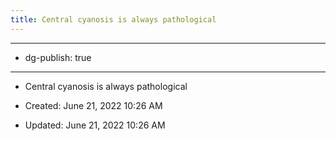 ```yaml
---
title: Central cyanosis is always pathological
---
```


- --

- dg-publish: true

- --

- Central cyanosis is always pathological

- Created: June 21, 2022 10:26 AM

- Updated: June 21, 2022 10:26 AM
